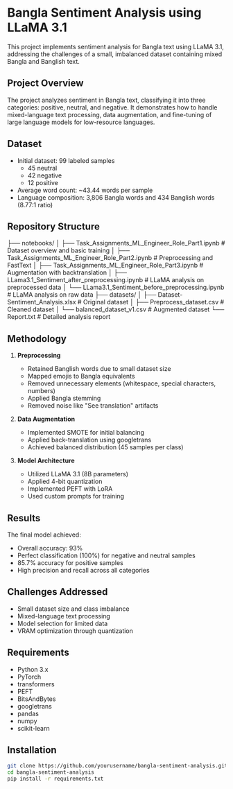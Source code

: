 # Bangla Sentiment Analysis using LLaMA 3.1

This project implements sentiment analysis for Bangla text using LLaMA 3.1, addressing the challenges of a small, imbalanced dataset containing mixed Bangla and Banglish text.

## Project Overview

The project analyzes sentiment in Bangla text, classifying it into three categories: positive, neutral, and negative. It demonstrates how to handle mixed-language text processing, data augmentation, and fine-tuning of large language models for low-resource languages.

## Dataset

- Initial dataset: 99 labeled samples
  - 45 neutral
  - 42 negative
  - 12 positive
- Average word count: ~43.44 words per sample
- Language composition: 3,806 Bangla words and 434 Banglish words (8.77:1 ratio)

## Repository Structure
├── notebooks/
│ ├── Task_Assignments_ML_Engineer_Role_Part1.ipynb # Dataset overview and basic training
│ ├── Task_Assignments_ML_Engineer_Role_Part2.ipynb # Preprocessing and FastText
│ ├── Task_Assignments_ML_Engineer_Role_Part3.ipynb # Augmentation with backtranslation
│ ├── LLama3.1_Sentiment_after_preprocessing.ipynb # LLaMA analysis on preprocessed data
│ └── LLama3.1_Sentiment_before_preprocessing.ipynb # LLaMA analysis on raw data
├── datasets/
│ ├── Dataset-Sentiment_Analysis.xlsx # Original dataset
│ ├── Preprocess_dataset.csv # Cleaned dataset
│ └── balanced_dataset_v1.csv # Augmented dataset
└── Report.txt # Detailed analysis report

## Methodology

1. **Preprocessing**
   - Retained Banglish words due to small dataset size
   - Mapped emojis to Bangla equivalents
   - Removed unnecessary elements (whitespace, special characters, numbers)
   - Applied Bangla stemming
   - Removed noise like "See translation" artifacts

2. **Data Augmentation**
   - Implemented SMOTE for initial balancing
   - Applied back-translation using googletrans
   - Achieved balanced distribution (45 samples per class)

3. **Model Architecture**
   - Utilized LLaMA 3.1 (8B parameters)
   - Applied 4-bit quantization
   - Implemented PEFT with LoRA
   - Used custom prompts for training

## Results

The final model achieved:
- Overall accuracy: 93%
- Perfect classification (100%) for negative and neutral samples
- 85.7% accuracy for positive samples
- High precision and recall across all categories

## Challenges Addressed

- Small dataset size and class imbalance
- Mixed-language text processing
- Model selection for limited data
- VRAM optimization through quantization

## Requirements

- Python 3.x
- PyTorch
- transformers
- PEFT
- BitsAndBytes
- googletrans
- pandas
- numpy
- scikit-learn

## Installation

```bash
git clone https://github.com/yourusername/bangla-sentiment-analysis.git
cd bangla-sentiment-analysis
pip install -r requirements.txt
